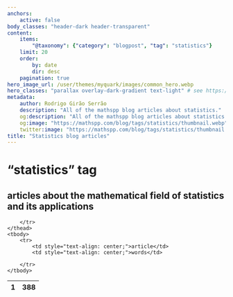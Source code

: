 ```yaml
---
anchors:
    active: false
body_classes: "header-dark header-transparent"
content:
    items:
        "@taxonomy": {"category": "blogpost", "tag": "statistics"}
    limit: 20
    order:
        by: date
        dir: desc
    pagination: true
hero_image_url: /user/themes/myquark/images/common_hero.webp
hero_classes: "parallax overlay-dark-gradient text-light" # see https://demo.getgrav.org/blog-skeleton/blog/hero-classes
metadata:
    author: Rodrigo Girão Serrão
    description: "All of the mathspp blog articles about statistics."
    og:description: "All of the mathspp blog articles about statistics."
    og:image: "https://mathspp.com/blog/tags/statistics/thumbnail.webp"
    twitter:image: "https://mathspp.com/blog/tags/statistics/thumbnail.webp"
title: "Statistics blog articles"
---
```


# “statistics” tag


## articles about the mathematical field of statistics and its applications



<table class="stats-table">
    <thead>
        <tr>
            <th style="text-align: center;">1</th>
            <th style="text-align: center;">388</th>
            
        </tr>
    </thead>
    <tbody>
        <tr>
            <td style="text-align: center;">article</td>
            <td style="text-align: center;">words</td>
            
        </tr>
    </tbody>
</table>